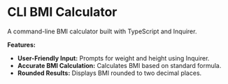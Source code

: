 # CLI BMI Calculator

A command-line BMI calculator built with TypeScript and Inquirer.

**Features:**

- **User-Friendly Input:** Prompts for weight and height using Inquirer.
- **Accurate BMI Calculation:** Calculates BMI based on standard formula.
- **Rounded Results:** Displays BMI rounded to two decimal places.
